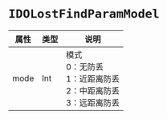 # `IDOLostFindParamModel`

| 属性        | 类型    | 说明         |
| ----------- | ------- | ------------ |
| mode | Int | 模式<br/>0：无防丢<br/>1：近距离防丢<br/>2：中距离防丢<br/>3：远距离防丢 |
